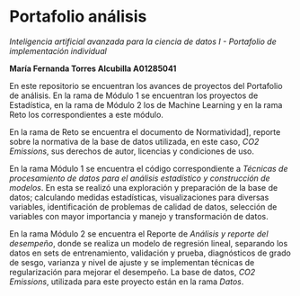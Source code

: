 # Portafolio análisis
*Inteligencia artificial avanzada para la ciencia de datos I - Portafolio de implementación individual*

**María Fernanda Torres Alcubilla A01285041**

En este repositorio se encuentran los avances de proyectos del Portafolio de análisis. En la rama de Módulo 1 se encuentran los proyectos de Estadística, en la rama de Módulo 2 los de Machine Learning y en la rama Reto los correspondientes a este módulo.

En la rama de Reto se encuentra el documento de Normatividad], reporte sobre la normativa de la base de datos utilizada, en este caso, *CO2 Emissions*, sus derechos de autor, licencias y condiciones de uso. 

En la rama Módulo 1 se encuentra el código correspondiente a *Técnicas de procesamiento de datos para el análisis estadístico y construcción de modelos*. En esta se realizó una exploración y preparación de la base de datos; calculando medidas estadísticas, visualizaciones para diversas variables, identificación de problemas de calidad de datos, selección de variables con mayor importancia y manejo y transformación de datos.

En la rama Módulo 2 se encuentra el Reporte de *Análisis y reporte del desempeño*, donde se realiza un modelo de regresión lineal, separando los datos en sets de entrenamiento, validación y prueba, diagnósticos de grado de sesgo, varianza y nivel de ajuste y se implementan técnicas de regularización para mejorar el desempeño. La base de datos, *CO2 Emissions*, utilizada para este proyecto están en la rama *Datos*. 
